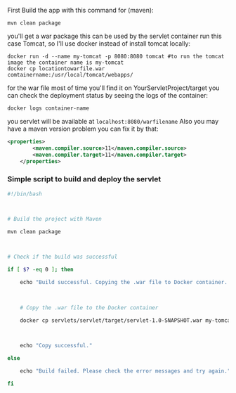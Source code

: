 First Build the app with this command for (maven):
```shell
mvn clean package
```
you'll get a war package this can be used by the servlet container run this case Tomcat, so I'll use docker instead of install tomcat locally:
```shell
docker run -d --name my-tomcat -p 8080:8080 tomcat #to run the tomcat image the container name is my-tomcat
docker cp locationtowarfile.war comtainername:/usr/local/tomcat/webapps/
```
for the war file most of time you'll find it on YourServletProject/target
you can check the deployment status by seeing the logs of the container:
```shell
docker logs container-name
```
you servlet will be available at `localhost:8080/warfilename`
Also you may have a maven version problem you can fix it by that:
```xml
<properties>
        <maven.compiler.source>11</maven.compiler.source>
        <maven.compiler.target>11</maven.compiler.target>
    </properties>
```
### Simple script to build and deploy the servlet

```bash
#!/bin/bash



# Build the project with Maven

mvn clean package

  

# Check if the build was successful

if [ $? -eq 0 ]; then

    echo "Build successful. Copying the .war file to Docker container..."

  

    # Copy the .war file to the Docker container

    docker cp servlets/servlet/target/servlet-1.0-SNAPSHOT.war my-tomcat:/usr/local/tomcat/webapps/test.war

  

    echo "Copy successful."

else

    echo "Build failed. Please check the error messages and try again."

fi
```
